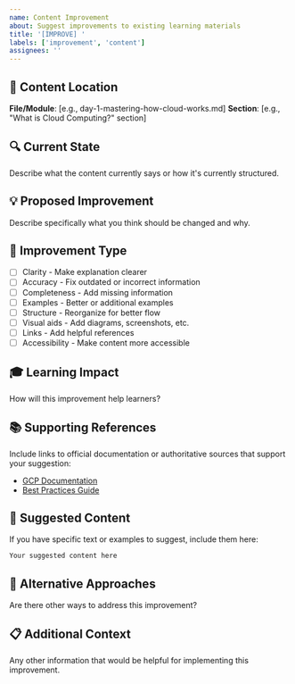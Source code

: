 ```yaml
---
name: Content Improvement
about: Suggest improvements to existing learning materials
title: '[IMPROVE] '
labels: ['improvement', 'content']
assignees: ''
---
```


## 📍 Content Location
**File/Module**: [e.g., day-1-mastering-how-cloud-works.md]
**Section**: [e.g., "What is Cloud Computing?" section]

## 🔍 Current State
Describe what the content currently says or how it's currently structured.

## 💡 Proposed Improvement
Describe specifically what you think should be changed and why.

## 🎯 Improvement Type
- [ ] Clarity - Make explanation clearer
- [ ] Accuracy - Fix outdated or incorrect information
- [ ] Completeness - Add missing information
- [ ] Examples - Better or additional examples
- [ ] Structure - Reorganize for better flow
- [ ] Visual aids - Add diagrams, screenshots, etc.
- [ ] Links - Add helpful references
- [ ] Accessibility - Make content more accessible

## 🎓 Learning Impact
How will this improvement help learners?

## 📚 Supporting References
Include links to official documentation or authoritative sources that support your suggestion:
- [GCP Documentation](url)
- [Best Practices Guide](url)

## 📝 Suggested Content
If you have specific text or examples to suggest, include them here:

```markdown
Your suggested content here
```

## 🔄 Alternative Approaches
Are there other ways to address this improvement?

## 📋 Additional Context
Any other information that would be helpful for implementing this improvement.